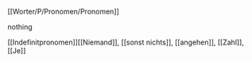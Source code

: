 [[Worter/P/Pronomen/Pronomen]]

nothing


[[Indefinitpronomen]][[Niemand]], [[sonst nichts]], [[angehen]], [[Zahl]], [[Je]]